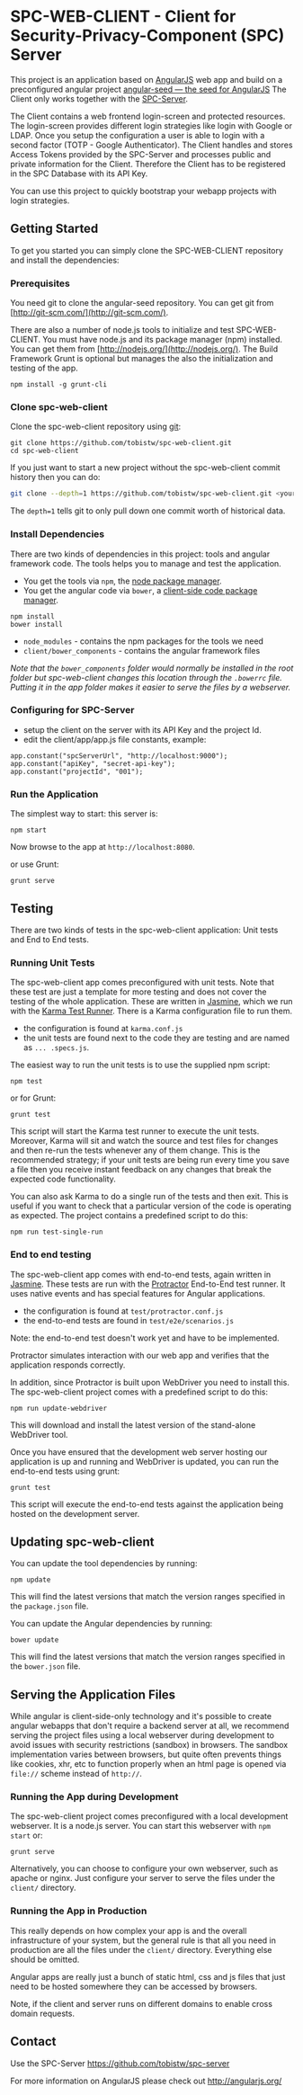 # SPC-WEB-CLIENT - Client for Security-Privacy-Component (SPC) Server

This project is an application based on [AngularJS](http://angularjs.org/) web app and build
on a preconfigured angular project [angular-seed — the seed for AngularJS](https://github.com/angular/angular-seed)
The Client only works together with the [SPC-Server](https://github.com/tobistw/spc-server).

The Client contains a web frontend login-screen and protected resources. The login-screen provides different login
strategies like login with Google or LDAP.
Once you setup the configuration a user is able to login with a second factor (TOTP - Google Authenticator).
The Client handles and stores Access Tokens provided by the SPC-Server and processes public and private information for the Client.
Therefore the Client has to be registered in the SPC Database with its API Key.

You can use this project to quickly bootstrap your webapp projects with login strategies.


## Getting Started

To get you started you can simply clone the SPC-WEB-CLIENT repository and install the dependencies:

### Prerequisites

You need git to clone the angular-seed repository. You can get git from
[http://git-scm.com/](http://git-scm.com/).

There are also a number of node.js tools to initialize and test SPC-WEB-CLIENT. You must have node.js and
its package manager (npm) installed.  You can get them from [http://nodejs.org/](http://nodejs.org/).
The Build Framework Grunt is optional but manages the also the initialization and testing of the app.
```
npm install -g grunt-cli
```

### Clone spc-web-client

Clone the spc-web-client repository using [git][git]:

```
git clone https://github.com/tobistw/spc-web-client.git
cd spc-web-client
```

If you just want to start a new project without the spc-web-client commit history then you can do:

```bash
git clone --depth=1 https://github.com/tobistw/spc-web-client.git <your-project-name>
```

The `depth=1` tells git to only pull down one commit worth of historical data.

### Install Dependencies

There are two kinds of dependencies in this project: tools and angular framework code.  The tools helps
you to manage and test the application.

* You get the tools via `npm`, the [node package manager][npm].
* You get the angular code via `bower`, a [client-side code package manager][bower].

```
npm install
bower install
```

* `node_modules` - contains the npm packages for the tools we need
* `client/bower_components` - contains the angular framework files

*Note that the `bower_components` folder would normally be installed in the root folder but
spc-web-client changes this location through the `.bowerrc` file.  Putting it in the app folder makes
it easier to serve the files by a webserver.*

### Configuring for SPC-Server

* setup the client on the server with its API Key and the project Id.
* edit the client/app/app.js file constants, example:

```
app.constant("spcServerUrl", "http://localhost:9000");
app.constant("apiKey", "secret-api-key");
app.constant("projectId", "001");
```

### Run the Application

The simplest way to start:
this server is:

```
npm start
```

Now browse to the app at `http://localhost:8080`.

or use Grunt:

```
grunt serve
```


## Testing

There are two kinds of tests in the spc-web-client application: Unit tests and End to End tests.

### Running Unit Tests

The spc-web-client app comes preconfigured with unit tests. Note that these test are just a template for more testing and does
not cover the testing of the whole application. These are written in
[Jasmine][jasmine], which we run with the [Karma Test Runner][karma]. There is a Karma
configuration file to run them.

* the configuration is found at `karma.conf.js`
* the unit tests are found next to the code they are testing and are named as `... .specs.js`.

The easiest way to run the unit tests is to use the supplied npm script:

```
npm test
```

or for Grunt:

```
grunt test
```

This script will start the Karma test runner to execute the unit tests. Moreover, Karma will sit and
watch the source and test files for changes and then re-run the tests whenever any of them change.
This is the recommended strategy; if your unit tests are being run every time you save a file then
you receive instant feedback on any changes that break the expected code functionality.

You can also ask Karma to do a single run of the tests and then exit.  This is useful if you want to
check that a particular version of the code is operating as expected.  The project contains a
predefined script to do this:

```
npm run test-single-run
```


### End to end testing

The spc-web-client app comes with end-to-end tests, again written in [Jasmine][jasmine]. These tests
are run with the [Protractor][protractor] End-to-End test runner.  It uses native events and has
special features for Angular applications.

* the configuration is found at `test/protractor.conf.js`
* the end-to-end tests are found in `test/e2e/scenarios.js`

Note: the end-to-end test doesn't work yet and have to be implemented.

Protractor simulates interaction with our web app and verifies that the application responds
correctly.

In addition, since Protractor is built upon WebDriver you need to install this.  The spc-web-client
project comes with a predefined script to do this:

```
npm run update-webdriver
```

This will download and install the latest version of the stand-alone WebDriver tool.

Once you have ensured that the development web server hosting our application is up and running
and WebDriver is updated, you can run the end-to-end tests using grunt:

```
grunt test
```

This script will execute the end-to-end tests against the application being hosted on the
development server.


## Updating spc-web-client

You can update the tool dependencies by running:

```
npm update
```

This will find the latest versions that match the version ranges specified in the `package.json` file.

You can update the Angular dependencies by running:

```
bower update
```

This will find the latest versions that match the version ranges specified in the `bower.json` file.


## Serving the Application Files

While angular is client-side-only technology and it's possible to create angular webapps that
don't require a backend server at all, we recommend serving the project files using a local
webserver during development to avoid issues with security restrictions (sandbox) in browsers. The
sandbox implementation varies between browsers, but quite often prevents things like cookies, xhr,
etc to function properly when an html page is opened via `file://` scheme instead of `http://`.


### Running the App during Development

The spc-web-client project comes preconfigured with a local development webserver.  It is a node.js server.
You can start this webserver with `npm start` or:

```
grunt serve
```

Alternatively, you can choose to configure your own webserver, such as apache or nginx. Just
configure your server to serve the files under the `client/` directory.


### Running the App in Production

This really depends on how complex your app is and the overall infrastructure of your system, but
the general rule is that all you need in production are all the files under the `client/` directory.
Everything else should be omitted.

Angular apps are really just a bunch of static html, css and js files that just need to be hosted
somewhere they can be accessed by browsers.

Note, if the client and server runs on different domains to enable cross domain requests.


## Contact

Use the SPC-Server https://github.com/tobistw/spc-server

For more information on AngularJS please check out http://angularjs.org/

[git]: http://git-scm.com/
[bower]: http://bower.io
[npm]: https://www.npmjs.org/
[node]: http://nodejs.org
[protractor]: https://github.com/angular/protractor
[jasmine]: http://jasmine.github.io
[karma]: http://karma-runner.github.io
[grunt]: http://gruntjs.com/
